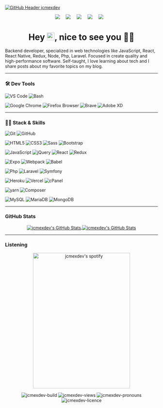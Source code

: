 [![GitHub Header jcmexdev](https://raw.githubusercontent.com/jcmexdev/jcmexdev/main/assets/github-cover.png)](http://www.jcmexdev.com/)

<p align='center'>
  <a href="https://jcmexdev-blog.herokuapp.com/"><img src="https://img.shields.io/badge/blog-9146FF.svg?&style=for-the-badge&logo=bootstrap&logoColor=white" /></a>&nbsp;&nbsp;&nbsp;&nbsp;
  <a href="https://linkedin.com/in/juancarlosgarciaesquivel"><img src="https://img.shields.io/badge/linkedin-%230077B5.svg?&style=for-the-badge&logo=linkedin&logoColor=white" /></a>&nbsp;&nbsp;&nbsp;&nbsp;
  <a href="https://twitter.com/jcmexdev"><img src="https://img.shields.io/badge/twitter-%231DA1F2.svg?&style=for-the-badge&logo=twitter&logoColor=white" /></a>&nbsp;&nbsp;&nbsp;&nbsp;
  <a href="https://platzi.com/@jcmexdev/"><img src="https://img.shields.io/badge/Platzi-98CA3F.svg?&style=for-the-badge&logo=platzi&logoColor=white" /></a>&nbsp;&nbsp;&nbsp;&nbsp;
  <a href="https://www.hackerrank.com/jcmexdev"><img src="https://img.shields.io/badge/hacker%20rank-2EC866.svg?&style=for-the-badge&logo=youtube&logoColor=white" /></a>&nbsp;&nbsp;&nbsp;&nbsp;
</p>

<h1 align="center">Hey
<img src="https://raw.githubusercontent.com/jcmexdev/jcmexdev/main/assets/hi.gif" width="25">, nice to see you 👨‍💻</h1>
<p>Backend developer, specialized in web technologies like JavaScript, React, React Native, Redux, Node, Php, Laravel. Focused in create quality and high-performance software. Self-taught, I love learning about tech and I share posts about my favorite topics on my blog.</p>

---

<h3>🛠 Dev Tools</h3>

![VS Code](https://img.shields.io/badge/IDE-VSCode-292e33?style=flat-square&logo=Visual-studio-code&logoColor=fff)
![Bash](https://img.shields.io/badge/_-Bash-292e33?style=flat-square&logo=gnu-bash&logoColor=fff)

![Google Chrome](https://img.shields.io/badge/_-GoogleChrome-292e33?style=flat-square&logo=Google-Chrome&logoColor=fff)
![Firefox Browser](https://img.shields.io/badge/_-Firefox-292e33?style=flat-square&logo=firefox-browser&logoColor=fff)
![Brave](https://img.shields.io/badge/_-Brave-292e33?style=flat-square&logo=brave&logoColor=fff)
![Adobe XD](https://img.shields.io/badge/_-Adobe%20XD-292e33?style=flat-square&logo=ADOBE-XD&logoColor=fff)

---

<h3>👨‍💻 Stack & Skills</h3>

![Git](https://img.shields.io/badge/_-Git-292e33?style=flat-square&logo=git&logoColor=fff)
![GitHub](https://img.shields.io/badge/_-GitHub-292e33?style=flat-square&logo=github)

![HTML5](https://img.shields.io/badge/_-HTML5-292e33?style=flat-square&logo=html5&logoColor=white)
![CSS3](https://img.shields.io/badge/_-CSS3-292e33?style=flat-square&logo=css3)
![Sass](https://img.shields.io/badge/_-Sass-292e33?style=flat-square&logo=sass&logoColor=white)
![Bootstrap](https://img.shields.io/badge/_-Bootstrap-292e33?style=flat-square&logo=bootstrap)

![JavaScript](https://img.shields.io/badge/_-JavaScript-292e33?style=flat-square&logo=javascript&logoColor=fff)
![jQuery](https://img.shields.io/badge/_-jQuery-292e33?style=flat-square&logo=jQuery&logoColor=fff)
![React](https://img.shields.io/badge/_-React-292e33?style=flat-square&logo=React&logoColor=fff)
![Redux](https://img.shields.io/badge/_-Redux-292e33?style=flat-square&logo=Redux&logoColor=fff)

![Expo](https://img.shields.io/badge/_-Expo-292e33?style=flat-square&logo=Expo&logoColor=fff)
![Webpack](https://img.shields.io/badge/_-Webpack-292e33?style=flat-square&logo=webpack&logoColor=white)
![Babel](https://img.shields.io/badge/_-Babel-292e33?style=flat-square&logo=Babel&logoColor=white)

![Php](https://img.shields.io/badge/_-Php-292e33?style=flat-square&logo=Php&logoColor=fff)
![Laravel](https://img.shields.io/badge/_-Laravel-292e33?style=flat-square&logo=Laravel&logoColor=fff)
![Symfony](https://img.shields.io/badge/_-Symfony-292e33?style=flat-square&logo=Symfony&logoColor=fff)

![Heroku](https://img.shields.io/badge/_-Heroku-292e33?style=flat-square&logo=heroku&logoColor=fff)
![Vercel](https://img.shields.io/badge/_-vercel-292e33?style=flat-square&logo=vercel&logoColor=fff)
![cPanel](https://img.shields.io/badge/_-cPanel-292e33?style=flat-square&logo=cPanel&logoColor=fff)

![yarn](https://img.shields.io/badge/_-yarn-292e33?style=flat-square&logo=yarn&logoColor=fff)
![Composer](https://img.shields.io/badge/_-Composer-292e33?style=flat-square&logo=Composer&logoColor=fff)

![MySQL](https://img.shields.io/badge/_-MySQL-292e33?style=flat-square&logo=MySQL&logoColor=fff)
![MariaDB](https://img.shields.io/badge/_-MariaDB-292e33?style=flat-square&logo=MariaDB&logoColor=fff)
![MongoDB](https://img.shields.io/badge/_-MongoDB-292e33?style=flat-square&logo=MongoDB&logoColor=fff)

---

<h3>GitHub Stats</h3>
<div align="center">
<a href="https://github.com/jcmexdev">
  <img align="center" src="https://github-readme-stats.vercel.app/api/top-langs/?username=jcmexdev&theme=dracula&count_private=true&hide=css,blade" alt="jcmexdev's GitHub Stats" />
</a>

<a href="https://github.com/jcmexdev">
  <img align="center" src="https://github-readme-stats.vercel.app/api?username=jcmexdev&count_private=true&show_icons=true&line_height=27&theme=dracula" alt="jcmexdev's GitHub Stats"/>
</a>
</div>

---

<h3>Listening</h3>

<p align="center">
<a href="https://open.spotify.com/user/exponentemx" style="display: block;">
  <img align="center" width="320" height="445" src="https://spotify-github-profile.vercel.app/api/view?uid=exponentemx&cover_image=true&theme=default" alt="jcmexdev's spotify"/>
</a>
</p>

<p align="center">
<img src="https://img.shields.io/badge/build-passing-success" alt="jcmexdev-build" />
<img src="https://komarev.com/ghpvc/?username=jcmexdev&label=profile%20views&color=blue" alt="jcmexdev-views" />
<img src="https://img.shields.io/badge/pronouns-he%2Fhim-orange" alt="jcmexdev-pronouns" />
<img src="https://img.shields.io/badge/licence-MIT-green" alt="jcmexdev-licence" />
</p>

